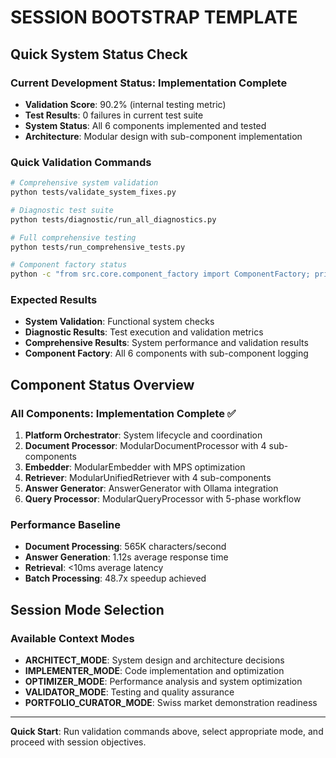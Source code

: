 # SESSION BOOTSTRAP TEMPLATE

## Quick System Status Check

### Current Development Status: Implementation Complete
- **Validation Score**: 90.2% (internal testing metric)
- **Test Results**: 0 failures in current test suite
- **System Status**: All 6 components implemented and tested
- **Architecture**: Modular design with sub-component implementation

### Quick Validation Commands
```bash
# Comprehensive system validation
python tests/validate_system_fixes.py

# Diagnostic test suite
python tests/diagnostic/run_all_diagnostics.py

# Full comprehensive testing
python tests/run_comprehensive_tests.py

# Component factory status
python -c "from src.core.component_factory import ComponentFactory; print(ComponentFactory.get_performance_metrics())"
```

### Expected Results
- **System Validation**: Functional system checks
- **Diagnostic Results**: Test execution and validation metrics
- **Comprehensive Results**: System performance and validation results
- **Component Factory**: All 6 components with sub-component logging

## Component Status Overview

### All Components: Implementation Complete ✅
1. **Platform Orchestrator**: System lifecycle and coordination
2. **Document Processor**: ModularDocumentProcessor with 4 sub-components
3. **Embedder**: ModularEmbedder with MPS optimization
4. **Retriever**: ModularUnifiedRetriever with 4 sub-components
5. **Answer Generator**: AnswerGenerator with Ollama integration
6. **Query Processor**: ModularQueryProcessor with 5-phase workflow

### Performance Baseline
- **Document Processing**: 565K characters/second
- **Answer Generation**: 1.12s average response time
- **Retrieval**: <10ms average latency
- **Batch Processing**: 48.7x speedup achieved

## Session Mode Selection

### Available Context Modes
- **ARCHITECT_MODE**: System design and architecture decisions
- **IMPLEMENTER_MODE**: Code implementation and optimization
- **OPTIMIZER_MODE**: Performance analysis and system optimization
- **VALIDATOR_MODE**: Testing and quality assurance
- **PORTFOLIO_CURATOR_MODE**: Swiss market demonstration readiness

---

**Quick Start**: Run validation commands above, select appropriate mode, and proceed with session objectives.